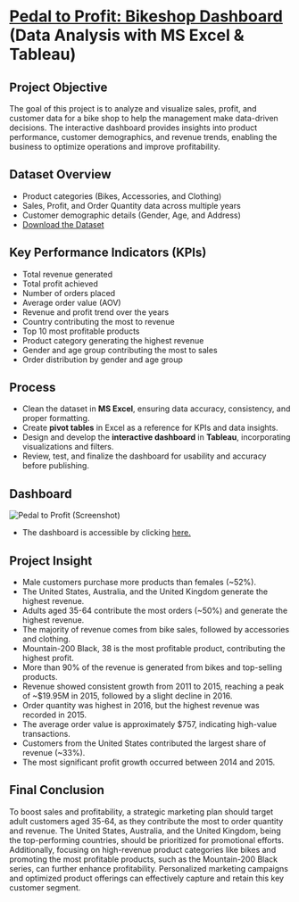 # <a href="https://public.tableau.com/app/profile/carlo.morga/viz/PedaltoProfit-FullProject/Dashboard1">Pedal to Profit: Bikeshop Dashboard</a> (Data Analysis with MS Excel & Tableau)
## Project Objective
The goal of this project is to analyze and visualize sales, profit, and customer data for a bike shop to help the management make data-driven decisions. The interactive dashboard provides insights into product performance, customer demographics, and revenue trends, enabling the business to optimize operations and improve profitability.

## Dataset Overview
- Product categories (Bikes, Accessories, and Clothing)
- Sales, Profit, and Order Quantity data across multiple years
- Customer demographic details (Gender, Age, and Address)
- <a href="https://github.com/CarloMorga/Pedal-to-Profit---Dashboard/blob/main/Pedal%20to%20Profit%20-%20Data.xlsx">Download the Dataset</a>

## Key Performance Indicators (KPIs)
- Total revenue generated
- Total profit achieved
- Number of orders placed
- Average order value (AOV)
- Revenue and profit trend over the years
- Country contributing the most to revenue
- Top 10 most profitable products
- Product category generating the highest revenue
- Gender and age group contributing the most to sales
- Order distribution by gender and age group

## Process  
- Clean the dataset in **MS Excel**, ensuring data accuracy, consistency, and proper formatting.  
- Create **pivot tables** in Excel as a reference for KPIs and data insights.  
- Design and develop the **interactive dashboard** in **Tableau**, incorporating visualizations and filters.  
- Review, test, and finalize the dashboard for usability and accuracy before publishing.

## Dashboard
![Pedal to Profit (Screenshot)](https://github.com/user-attachments/assets/ceb09c3b-7a76-45bb-a936-03da7fb53e60)
- The dashboard is accessible by clicking <a href="https://public.tableau.com/app/profile/carlo.morga/viz/PedaltoProfit-FullProject/Dashboard1">here.</a>


## Project Insight  
- Male customers purchase more products than females (~52%).  
- The United States, Australia, and the United Kingdom generate the highest revenue.  
- Adults aged 35-64 contribute the most orders (~50%) and generate the highest revenue.  
- The majority of revenue comes from bike sales, followed by accessories and clothing.  
- Mountain-200 Black, 38 is the most profitable product, contributing the highest profit.  
- More than 90% of the revenue is generated from bikes and top-selling products.
- Revenue showed consistent growth from 2011 to 2015, reaching a peak of ~$19.95M in 2015, followed by a slight decline in 2016.
- Order quantity was highest in 2016, but the highest revenue was recorded in 2015.
- The average order value is approximately $757, indicating high-value transactions.
- Customers from the United States contributed the largest share of revenue (~33%).
- The most significant profit growth occurred between 2014 and 2015.

## Final Conclusion 
To boost sales and profitability, a strategic marketing plan should target adult customers aged 35-64, as they contribute the most to order quantity and revenue. The United States, Australia, and the United Kingdom, being the top-performing countries, should be prioritized for promotional efforts. Additionally, focusing on high-revenue product categories like bikes and promoting the most profitable products, such as the Mountain-200 Black series, can further enhance profitability. Personalized marketing campaigns and optimized product offerings can effectively capture and retain this key customer segment.
